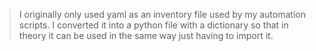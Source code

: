 > I originally only used yaml as an inventory file used by my automation scripts. I converted it into a python file with a dictionary so that in theory it can be used in the same way just having to import it.